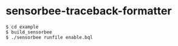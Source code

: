 # sensorbee-traceback-formatter

```
$ cd example
$ build_sensorbee
$ ./sensorbee runfile enable.bql
```

